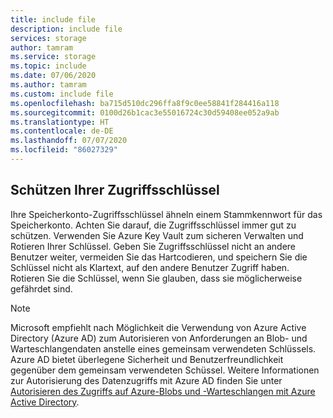 ```yaml
---
title: include file
description: include file
services: storage
author: tamram
ms.service: storage
ms.topic: include
ms.date: 07/06/2020
ms.author: tamram
ms.custom: include file
ms.openlocfilehash: ba715d510dc296ffa8f9c0ee58841f284416a118
ms.sourcegitcommit: 0100d26b1cac3e55016724c30d59408ee052a9ab
ms.translationtype: HT
ms.contentlocale: de-DE
ms.lasthandoff: 07/07/2020
ms.locfileid: "86027329"
---
```

## <a name="protect-your-access-keys"></a>Schützen Ihrer Zugriffsschlüssel

Ihre Speicherkonto-Zugriffsschlüssel ähneln einem Stammkennwort für das Speicherkonto. Achten Sie darauf, die Zugriffsschlüssel immer gut zu schützen. Verwenden Sie Azure Key Vault zum sicheren Verwalten und Rotieren Ihrer Schlüssel. Geben Sie Zugriffsschlüssel nicht an andere Benutzer weiter, vermeiden Sie das Hartcodieren, und speichern Sie die Schlüssel nicht als Klartext, auf den andere Benutzer Zugriff haben. Rotieren Sie die Schlüssel, wenn Sie glauben, dass sie möglicherweise gefährdet sind.

> [!NOTE]
> Microsoft empfiehlt nach Möglichkeit die Verwendung von Azure Active Directory (Azure AD) zum Autorisieren von Anforderungen an Blob- und Warteschlangendaten anstelle eines gemeinsam verwendeten Schlüssels. Azure AD bietet überlegene Sicherheit und Benutzerfreundlichkeit gegenüber dem gemeinsam verwendeten Schüssel. Weitere Informationen zur Autorisierung des Datenzugriffs mit Azure AD finden Sie unter [Autorisieren des Zugriffs auf Azure-Blobs und -Warteschlangen mit Azure Active Directory](../articles/storage/common/storage-auth-aad.md).
